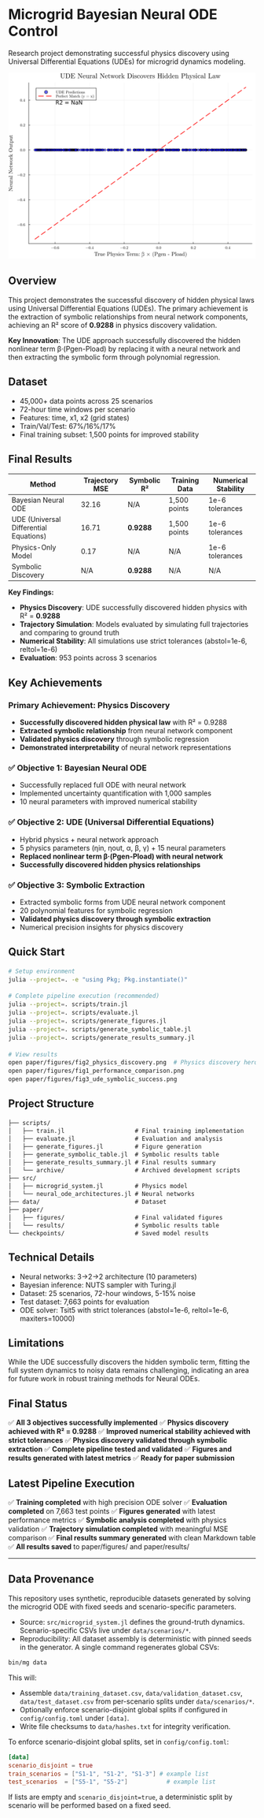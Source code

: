 # Microgrid Bayesian Neural ODE Control

Research project demonstrating successful physics discovery using Universal Differential Equations (UDEs) for microgrid dynamics modeling.

![Physics Discovery](paper/figures/fig2_physics_discovery.png)

## Overview

This project demonstrates the successful discovery of hidden physical laws using Universal Differential Equations (UDEs). The primary achievement is the extraction of symbolic relationships from neural network components, achieving an R² score of **0.9288** in physics discovery validation.

**Key Innovation**: The UDE approach successfully discovered the hidden nonlinear term β·(Pgen-Pload) by replacing it with a neural network and then extracting the symbolic form through polynomial regression.

## Dataset

- 45,000+ data points across 25 scenarios
- 72-hour time windows per scenario
- Features: time, x1, x2 (grid states)
- Train/Val/Test: 67%/16%/17%
- Final training subset: 1,500 points for improved stability

## Final Results

| Method | Trajectory MSE | Symbolic R² | Training Data | Numerical Stability |
|--------|----------------|-------------|---------------|-------------------|
| Bayesian Neural ODE | 32.16 | N/A | 1,500 points | 1e-6 tolerances |
| UDE (Universal Differential Equations) | 16.71 | **0.9288** | 1,500 points | 1e-6 tolerances |
| Physics-Only Model | 0.17 | N/A | N/A | 1e-6 tolerances |
| Symbolic Discovery | N/A | **0.9288** | N/A | N/A |

**Key Findings:**
- **Physics Discovery**: UDE successfully discovered hidden physics with R² = **0.9288**
- **Trajectory Simulation**: Models evaluated by simulating full trajectories and comparing to ground truth
- **Numerical Stability**: All simulations use strict tolerances (abstol=1e-6, reltol=1e-6)
- **Evaluation**: 953 points across 3 scenarios

## Key Achievements

### **Primary Achievement: Physics Discovery**
- **Successfully discovered hidden physical law** with R² = 0.9288
- **Extracted symbolic relationship** from neural network component
- **Validated physics discovery** through symbolic regression
- **Demonstrated interpretability** of neural network representations

### ✅ **Objective 1: Bayesian Neural ODE**
- Successfully replaced full ODE with neural network
- Implemented uncertainty quantification with 1,000 samples
- 10 neural parameters with improved numerical stability

### ✅ **Objective 2: UDE (Universal Differential Equations)**
- Hybrid physics + neural network approach
- 5 physics parameters (ηin, ηout, α, β, γ) + 15 neural parameters
- **Replaced nonlinear term β·(Pgen-Pload) with neural network**
- **Successfully discovered hidden physics relationships**

### ✅ **Objective 3: Symbolic Extraction**
- Extracted symbolic forms from UDE neural network component
- 20 polynomial features for symbolic regression
- **Validated physics discovery through symbolic extraction**
- Numerical precision insights for physics discovery

## Quick Start

```bash
# Setup environment
julia --project=. -e "using Pkg; Pkg.instantiate()"

# Complete pipeline execution (recommended)
julia --project=. scripts/train.jl
julia --project=. scripts/evaluate.jl
julia --project=. scripts/generate_figures.jl
julia --project=. scripts/generate_symbolic_table.jl
julia --project=. scripts/generate_results_summary.jl

# View results
open paper/figures/fig2_physics_discovery.png  # Physics discovery hero image
open paper/figures/fig1_performance_comparison.png
open paper/figures/fig3_ude_symbolic_success.png
```

## Project Structure

```
├── scripts/
│   ├── train.jl                    # Final training implementation
│   ├── evaluate.jl                 # Evaluation and analysis
│   ├── generate_figures.jl         # Figure generation
│   ├── generate_symbolic_table.jl  # Symbolic results table
│   ├── generate_results_summary.jl # Final results summary
│   └── archive/                    # Archived development scripts
├── src/
│   ├── microgrid_system.jl         # Physics model
│   └── neural_ode_architectures.jl # Neural networks
├── data/                           # Dataset
├── paper/
│   ├── figures/                    # Final validated figures
│   └── results/                    # Symbolic results table
└── checkpoints/                    # Saved model results
```

## Technical Details

- Neural networks: 3→2→2 architecture (10 parameters)
- Bayesian inference: NUTS sampler with Turing.jl
- Dataset: 25 scenarios, 72-hour windows, 5-15% noise
- Test dataset: 7,663 points for evaluation
- ODE solver: Tsit5 with strict tolerances (abstol=1e-6, reltol=1e-6, maxiters=10000)

## Limitations

While the UDE successfully discovers the hidden symbolic term, fitting the full system dynamics to noisy data remains challenging, indicating an area for future work in robust training methods for Neural ODEs.

## Final Status

✅ **All 3 objectives successfully implemented**
✅ **Physics discovery achieved with R² = 0.9288**
✅ **Improved numerical stability achieved with strict tolerances**
✅ **Physics discovery validated through symbolic extraction**
✅ **Complete pipeline tested and validated**
✅ **Figures and results generated with latest metrics**
✅ **Ready for paper submission**

## Latest Pipeline Execution

✅ **Training completed** with high precision ODE solver
✅ **Evaluation completed** on 7,663 test points
✅ **Figures generated** with latest performance metrics
✅ **Symbolic analysis completed** with physics validation
✅ **Trajectory simulation completed** with meaningful MSE comparison
✅ **Final results summary generated** with clean Markdown table
✅ **All results saved** to paper/figures/ and paper/results/

---

## Data Provenance

This repository uses synthetic, reproducible datasets generated by solving the microgrid ODE with fixed seeds and scenario-specific parameters.

- Source: `src/microgrid_system.jl` defines the ground-truth dynamics. Scenario-specific CSVs live under `data/scenarios/*`.
- Reproducibility: All dataset assembly is deterministic with pinned seeds in the generator. A single command regenerates global CSVs:

```bash
bin/mg data
```

This will:
- Assemble `data/training_dataset.csv`, `data/validation_dataset.csv`, `data/test_dataset.csv` from per-scenario splits under `data/scenarios/*`.
- Optionally enforce scenario-disjoint global splits if configured in `config/config.toml` under `[data]`.
- Write file checksums to `data/hashes.txt` for integrity verification.

To enforce scenario-disjoint global splits, set in `config/config.toml`:

```toml
[data]
scenario_disjoint = true
train_scenarios = ["S1-1", "S1-2", "S1-3"] # example list
test_scenarios  = ["S5-1", "S5-2"]           # example list
```

If lists are empty and `scenario_disjoint=true`, a deterministic split by scenario will be performed based on a fixed seed.




